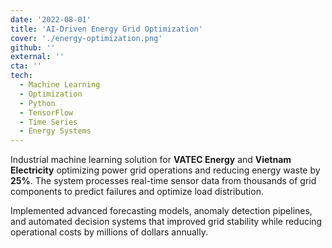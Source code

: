 ```yaml
---
date: '2022-08-01'
title: 'AI-Driven Energy Grid Optimization'
cover: './energy-optimization.png'
github: ''
external: ''
cta: ''
tech:
  - Machine Learning
  - Optimization
  - Python
  - TensorFlow
  - Time Series
  - Energy Systems
---
```


Industrial machine learning solution for **VATEC Energy** and **Vietnam Electricity** optimizing power grid operations and reducing energy waste by **25%**. The system processes real-time sensor data from thousands of grid components to predict failures and optimize load distribution.

Implemented advanced forecasting models, anomaly detection pipelines, and automated decision systems that improved grid stability while reducing operational costs by millions of dollars annually.